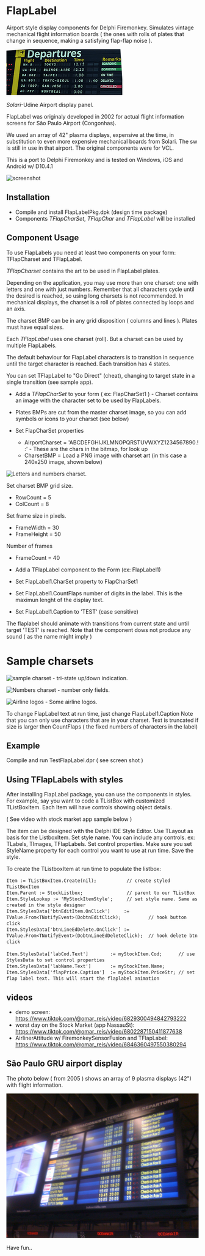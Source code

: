 # FlapLabel
Airport style display components for Delphi Firemonkey. 
Simulates vintage mechanical flight information boards
( the ones with rolls of plates that change in sequence,
making a satisfying flap-flap noise ).

![screenshot](/painelSolari.png)

*Solari*-Udine Airport display panel.


FlapLabel was originaly developed in 2002 for actual 
flight information screens for São Paulo Airport (Congonhas). 

We used an array of 42" plasma displays, expensive at the time, 
in substitution to even more expensive mechanical boards from Solari.
The sw is still in use in that airport. The original components were for VCL. 

This is a port to Delphi Firemonkey and is tested
on Windows, iOS and Android w/ D10.4.1

![screenshot](/Images/FlapLabelTestShot.png)

## Installation

* Compile and install FlapLabelPkg.dpk (design time package) 
* Components *TFlapCharSet*, *TFlapChar* and *TFlapLabel* will be installed 

## Component Usage

To use FlapLabels you need at least two components on your form: TFlapCharset and TFlapLabel.

*TFlapCharset* contains the art to be used in FlapLabel plates. 

Depending on the application, you may use more than one charset: one with letters and one with just numbers.
Remember that all characters cycle until the desired is reached, so using long charsets is not recommended. 
In mechanical displays, the charset is a roll of plates connected by loops and an axis.

The charset BMP can be in any grid disposition ( columns and lines ). Plates must have equal sizes.

Each *TFlapLabel* uses one charset (roll). But a charset can be used by multiple FlapLabels. 

The default behaviour for FlapLabel characters is to transition in sequence until the target character is reached.
Each transition has 4 states. 

You can set TFlapLabel to "Go Direct" (cheat), changing to target state in a single transition  (see sample app).

* Add a *TFlapCharSet* to your form ( ex: FlapCharSet1 ) - Charset contains an image with the character set to be used by FlapLabels. 

* Plates BMPs are  cut from the master charset image, so you can add symbols or icons to your charset (see below)

* Set FlapCharSet properties
  * AirportCharset = 'ABCDEFGHIJKLMNOPQRSTUVWXYZ1234567890.! :'  - These are the chars in the bitmap, for look up
  * CharsetBMP = Load a PNG image with charset art (in this case a 240x250 image, shown below)
 
![Letters and numbers charset](/Images/LettersNumbersCharset.png).

Set charset BMP grid size.
  * RowCount = 5              
  * ColCount = 8

Set frame size in pixels.
  * FrameWidth = 30
  * FrameHeight = 50
  
Number of frames
  * FrameCount = 40
  
 
* Add a TFlapLabel component to the Form (ex: FlapLabel1) 
* Set FlapLabel1.CharSet property to FlapCharSet1
* Set FlapLabel1.CountFlaps number of digits in the label. This is the maximun lenght of the display text. 
* Set FlapLabel1.Caption to 'TEST'  (case sensitive)

The flaplabel should animate with transitions from current state and until target 'TEST' is reached.
Note that the component dows not produce any sound ( as the name might imply )

# Sample charsets

![sample charset](/Images/ArrowsCharset.png) - tri-state up/down indication.

![Numbers charset](/Images/NumbersCharset.png) - number only fields.

![Airline logos](/Images/Airlines.png) - Some airline logos. 


To change FlapLabel text at run time, just change FlapLabel1.Caption
Note that you can only use characters that are in your charset.
Text is truncated if size is larger then CountFlaps ( the fixed numbers of characters in the label)

## Example

Compile and run TestFlapLabel.dpr ( see screen shot )

## Using TFlapLabels with styles

After installing FlapLabel package, you can use the components in styles.
For example, say you want to code a TListBox with customized TListBoxItem.
Each Item will have controls showing object details. 

( See video with stock market app sample below )

The item can be designed with the Delphi IDE Style Editor. Use TLayout as basis for the ListboxItem.
Set style name. You can include any controls. ex: TLabels, TImages, TFlapLabels. Set control properties.
Make sure you set StyleName property for each control you want to use at run time.
Save the style.

To create the TListboxItem at run time to populate the listbox:

    Item := TListBoxItem.Create(nil);           // create styled TListBoxItem
    Item.Parent := StockListbox;                // parent to our TListBox
    Item.StyleLookup := 'MyStockItemStyle';     // set style name. Same as created in the style designer
    Item.StylesData['btnEditItem.OnClick']     := TValue.From<TNotifyEvent>(DobtnEditClick);          // hook button click
    Item.StylesData['btnLineEdDelete.OnClick'] := TValue.From<TNotifyEvent>(DobtnLineEdDeleteClick);  // hook delete btn click
      
    Item.StylesData['labCod.Text']        := myStockItem.Cod;      // use StylesData to set control properties
    Item.StylesData['labName.Text']       := myStockItem.Name; 
    Item.StylesData['flapPrice.Caption']  := myStockItem.PriceStr; // set flap label text. This will start the flaplabel animation 
     
## videos

* demo screen: https://www.tiktok.com/@omar_reis/video/6829300494842793222
* worst day on the Stock Market (app NassauSt): https://www.tiktok.com/@omar_reis/video/6802287150411877638
* AirlinerAttitude w/ FiremonkeySensorFusion and TFlapLabel: https://www.tiktok.com/@omar_reis/video/6846360497550380294  

## São Paulo GRU airport display

The photo below ( from 2005 ) shows an array of 9 plasma displays (42") with flight information.

![São Paulo airport display](painelIndoor.jpeg)

Have fun..

